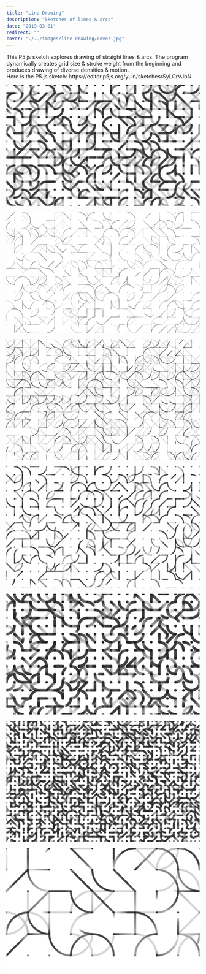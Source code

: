 ```yaml
---
title: "Line Drawing"
description: "Sketches of lines & arcs"
date: "2019-03-01"
redirect: ""
cover: "./../images/line-drawing/cover.jpg"
---
```

<div class="text">
This P5.js sketch explores drawing of straight lines & arcs. The program dynamically creates grid size & stroke weight from the beginning and produces drawing of diverse densities & motion.
</div>

<div class="text">
Here is the P5.js sketch: https://editor.p5js.org/yuin/sketches/SyLCrVJbN
</div>

![Line Drawing](./../images/line-drawing/canvas(6).jpg)

![Line Drawing](./../images/line-drawing/canvas(8).jpg)

![Line Drawing](./../images/line-drawing/canvas(12).jpg)

![Line Drawing](./../images/line-drawing/canvas(13).jpg)

![Line Drawing](./../images/line-drawing/canvas(25).jpg)

![Line Drawing](./../images/line-drawing/canvas(29).jpg)

![Line Drawing](./../images/line-drawing/canvas(26).jpg)
